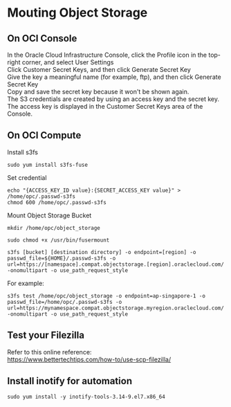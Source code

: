 # Mouting Object Storage

## On OCI Console
In the Oracle Cloud Infrastructure Console, click the Profile icon in the top-right corner, and select User Settings </br>
Click Customer Secret Keys, and then click Generate Secret Key </br>
Give the key a meaningful name (for example, ftp), and then click Generate Secret Key </br>
Copy and save the secret key because it won't be shown again. </br>
The S3 credentials are created by using an access key and the secret key. </br>
The access key is displayed in the Customer Secret Keys area of the Console.

## On OCI Compute
Install s3fs
```
sudo yum install s3fs-fuse
```
Set credential
```
echo "{ACCESS_KEY_ID value}:{SECRET_ACCESS_KEY value}" > /home/opc/.passwd-s3fs
chmod 600 /home/opc/.passwd-s3fs 
```
Mount Object Storage Bucket
```
mkdir /home/opc/object_storage

sudo chmod +x /usr/bin/fusermount

s3fs [bucket] [destination directory] -o endpoint=[region] -o passwd_file=${HOME}/.passwd-s3fs -o url=https://[namespace].compat.objectstorage.[region].oraclecloud.com/ -onomultipart -o use_path_request_style 
```
For example:
```
s3fs test /home/opc/object_storage -o endpoint=ap-singapore-1 -o passwd_file=/home/opc/.passwd-s3fs -o url=https://mynamespace.compat.objectstorage.myregion.oraclecloud.com/ -onomultipart -o use_path_request_style 
```
## Test your Filezilla
Refer to this online reference: </br>
https://www.bettertechtips.com/how-to/use-scp-filezilla/
## Install inotify for automation
```
sudo yum install -y inotify-tools-3.14-9.el7.x86_64
```




